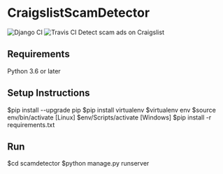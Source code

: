# CraigslistScamDetector

![Django CI](https://github.com/sthapa123/CraigslistScamDetector/workflows/Django%20CI/badge.svg?branch=master)
![Travis CI](https://travis-ci.com/sthapa123/CraigslistScamDetector.svg?token=WGkupCQ5PxzesKYyhsNo&branch=master)
Detect scam ads on Craigslist

## Requirements

  Python 3.6 or later

## Setup Instructions
$pip install --upgrade pip
$pip install virtualenv
$virtualenv env
$source env/bin/activate [Linux]
$env/Scripts/activate [Windows]
$pip install -r requirements.txt

## Run
$cd scamdetector
$python manage.py runserver
